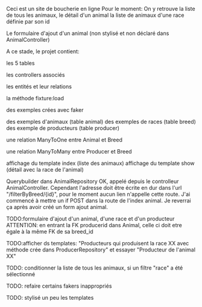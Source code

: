 Ceci est un site de boucherie en ligne
Pour le moment:
On y retrouve la liste de tous les animaux, 
le détail d'un animal
la liste de animaux d'une race définie par son id

Le formulaire d'ajout d'un animal (non stylisé et non déclaré dans AnimalController) 


A ce stade, le projet contient:

les 5 tables

les controllers associés

les entités et leur relations

la méthode fixture:load

des exemples crées avec faker

des exemples d'animaux (table animal)
des exemples de races (table breed)
des exemple de producteurs (table producer)

une relation ManyToOne entre Animal et Breed

une relation ManyToMany entre Producer et Breed

affichage du template index (liste des animaux)
affichage du template show (détail avec la race de l'animal)

Querybuilder dans AnimalRepository OK, appelé depuis le controlleur AnimalController. Cependant l'adresse doit être écrite en dur dans l'url "/filterByBreed/{id}", pour le moment aucun lien n'appelle cette route. J'ai commencé à mettre un if POST dans la route de l'index animal. Je reverrai ça après avoir créé un form ajout animal.


TODO:formulaire d'ajout d'un animal, d'une race et d'un producteur
        ATTENTION:  en entrant la FK producerid dans Animal, celle ci doit etre égale à la même FK de sa breed_id

TODO:afficher ds templates: "Producteurs qui produisent la race XX avec méthode crée dans ProducerRepository" et essayer "Producteur de l'animal XX"

TODO: conditionner la liste de tous les animaux, si un filtre "race" a été sélectionné

TODO: refaire certains fakers inappropriés

TODO: stylisé un peu les templates


